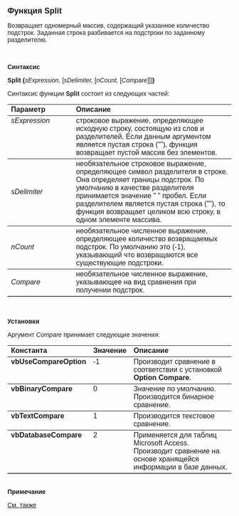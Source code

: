 <html>
<head>
<title>Split</title>
</head>

<body>

<p><font size="4" face="Arial"><strong>Функция Split</strong></font></p>

<p><font face="Arial">Возвращает одномерный массив, содержащий 
указанное количество подстрок. Заданная строка разбивается на подстроки по 
заданному разделителю.</font></p>

<p>&nbsp;</p>

<p><font face="Arial"><b>Синтаксис</b></font></p>

<p><font face="Arial"><strong>Split (</strong><em>sExpression, </em>[<em>sDelimiter,
</em>[<em>nCount, </em>[<em>Compare</em>]]]<strong>)</strong></font></p>

<p><font face="Arial">Синтаксис функции <strong>Split</strong>
состоит из следующих частей:</font></p>

<table border="1" cellPadding="5" cols="2" frame="below" rules="rows">
<TBODY>
  <tr vAlign="top">
    <td class="label" width="29%"><font face="Arial"><b>Параметр</b></font></td>
    <td class="label" width="71%"><font face="Arial"><strong>Описание</strong></font></td>
  </tr>
  <tr vAlign="top">
    <td width="29%"><font face="Arial"><em>sExpression</em></font></td>
    <td width="71%"><font face="Arial">строковое выражение, 
	определяющее исходную строку, состоящую из слов и разделителей. Если данным 
	аргументом является пустая строка (&quot;&quot;), функция возвращает пустой массив без 
	элементов.</font></td>
  </tr>
  <tr>
    <td width="29%"><font face="Arial"><em>sDelimiter</em></font></td>
    <td width="71%"><font face="Arial">необязательное строковое 
	выражение, определяющее символ разделителя в строке. Она определяет границы 
	подстрок. По умолчанию в качестве разделителя принимается значение &quot; &quot; 
	пробел. Если разделителем является пустая строка (&quot;&quot;), то функция возвращает 
	целиком всю строку, в одном элементе массива. </font></td>
  </tr>
  <tr>
    <td width="29%"><font face="Arial"><em>nCount</em></font></td>
    <td width="71%"><font face="Arial">необязательное численное 
	выражение, определяющее количество возвращаемых подстрок. По умолчанию это 
	(-1), указывающий что возвращаются все существующие подстроки.</font></td>
  </tr>
  <tr>
    <td width="29%"><font face="Arial"><em>Compare</em></font></td>
    <td width="71%"><font face="Arial">необязательное численное 
	выражение, указывающее на вид сравнения при получении подстрок. </font></td>
  </tr>
</table>

<p class="label">&nbsp;</p>

<p class="label"><font face="Arial"><b>Установки</b></font></p>

<p><font face="Arial">Аргумент <em>Compare</em> принимает следующие 
значения:</font></p>

<table border="1" cellPadding="5" cols="3" frame="below" rules="rows">
<TBODY>
  <tr vAlign="top">
    <td class="label" width="33%"><font face="Arial"><b>Константа</b></font></td>
    <td class="label" width="10%"><font face="Arial"><b>Значение</b></font></td>
    <td class="label" width="57%"><font face="Arial"><b>Описание</b></font></td>
  </tr>
  <tr vAlign="top">
    <td width="33%"><font face="Arial"><b>vbUseCompareOption</b></font></td>
    <td width="10%"><font face="Arial">-1</font></td>
    <td width="57%"><font face="Arial">Производит сравнение в 
	соответствии с установкой <b>Option Compare</b>.</font></td>
  </tr>
  <tr vAlign="top">
    <td width="33%"><font face="Arial"><b>vbBinaryCompare</b></font></td>
    <td width="10%"><font face="Arial">0</font></td>
    <td width="57%"><font face="Arial">Значение по умолчанию. 
	Производится бинарное сравнение.</font></td>
  </tr>
  <tr vAlign="top">
    <td width="33%"><font face="Arial"><b>vbTextCompare</b></font></td>
    <td width="10%"><font face="Arial">1</font></td>
    <td width="57%"><font face="Arial">Производится текстовое 
	сравнение.</font></td>
  </tr>
  <tr vAlign="top">
    <td width="33%"><font face="Arial"><b>vbDatabaseCompare</b></font></td>
    <td width="10%"><font face="Arial">2</font></td>
    <td width="57%"><font face="Arial">Применяется для таблиц 
	Microsoft Access. Производит сравнение на основе хранящейся информации в 
	базе данных.</font></td>
  </tr>
</TBODY>
</table>

<p class="label"><font face="Arial"><b><br>
Примечание</b></font></p>

<p class="label"><a href="Join.html"><font face="Arial">См. также</font></a></p>
</body>
</html>
